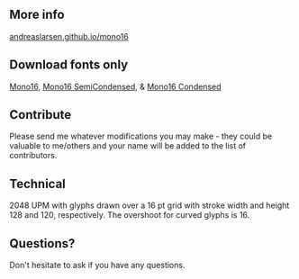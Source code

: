 ## More info
[andreaslarsen.github.io/mono16](http://andreaslarsen.github.io/mono16)

## Download fonts only
[Mono16](https://github.com/andreaslarsen/mono16/blob/master/Mono16.ttf?raw=true), [Mono16 SemiCondensed](https://github.com/andreaslarsen/mono16/blob/master/Mono16-SemiCondensed.ttf?raw=true),  & [Mono16 Condensed](https://github.com/andreaslarsen/mono16/blob/master/Mono16-Condensed.ttf?raw=true)

## Contribute
Please send me whatever modifications you may make - they could be valuable to me/others and your name will be added to the list of contributors.

## Technical
2048 UPM with glyphs drawn over a 16 pt grid with stroke width and height 128 and 120, respectively. The overshoot for curved glyphs is 16.

## Questions?
Don't hesitate to ask if you have any questions.
